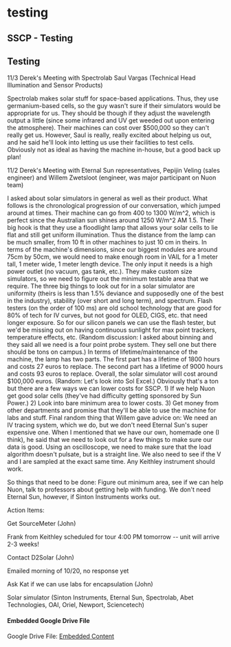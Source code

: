 # testing

## SSCP - Testing

## Testing

11/3 Derek's Meeting with Spectrolab Saul Vargas (Technical Head Illumination and Sensor Products)

Spectrolab makes solar stuff for space-based applications. Thus, they use germanium-based cells, so the guy wasn't sure if their simulators would be appropriate for us. They should be though if they adjust the wavelength output a little (since some infrared and UV get weeded out upon entering the atmosphere). Their machines can cost over $500,000 so they can't really get us. However, Saul is really, really excited about helping us out, and he said he'll look into letting us use their facilities to test cells. Obviously not as ideal as having the machine in-house, but a good back up plan!

11/2 Derek's Meeting with Eternal Sun representatives, Pepijin Veling (sales engineer) and Willem Zwetsloot (engineer, was major participant on Nuon team)

I asked about solar simulators in general as well as their product. What follows is the chronological progression of our conversation, which jumped around at times. Their machine can go from 400 to 1300 W/m^2, which is perfect since the Australian sun shines around 1250 W/m^2 AM 1.5. Their big hook is that they use a floodlight lamp that allows your solar cells to lie flat and still get uniform illumination. Thus the distance from the lamp can be much smaller, from 10 ft in other machines to just 10 cm in theirs. In terms of the machine's dimensions, since our biggest modules are around 75cm by 50cm, we would need to make enough room in VAIL for a 1 meter tall, 1 meter wide, 1 meter length device. The only input it needs is a high power outlet (no vacuum, gas tank, etc.). They make custom size simulators, so we need to figure out the minimum testable area that we require. The three big things to look out for in a solar simulator are uniformity (theirs is less than 1.5% deviance and supposedly one of the best in the industry), stability (over short and long term), and spectrum. Flash testers (on the order of 100 ms) are old school technology that are good for 80% of tech for IV curves, but not good for OLED, CIGS, etc. that need longer exposure. So for our silicon panels we can use the flash tester, but we'd be missing out on having continuous sunlight for max point trackers, temperature effects, etc. (Random discussion: I asked about binning and they said all we need is a four point probe system. They sell one but there should be tons on campus.) In terms of lifetime/maintenance of the machine, the lamp has two parts. The first part has a lifetime of 1800 hours and costs 27 euros to replace. The second part has a lifetime of 9000 hours and costs 93 euros to replace. Overall, the solar simulator will cost around $100,000 euros. (Random: Let's look into Sol Excel.) Obviously that's a ton but there are a few ways we can lower costs for SSCP. 1) If we help Nuon get good solar cells (they've had difficulty getting sponsored by Sun Power.) 2) Look into bare minimum area to lower costs. 3) Get money from other departments and promise that they'll be able to use the machine for labs and stuff. Final random thing that Willem gave advice on: We need an IV tracing system, which we do, but we don't need Eternal Sun's super expensive one. When I mentioned that we have our own, homemade one (I think), he said that we need to look out for a few things to make sure our data is good. Using an oscilloscope, we need to make sure that the load algorithm doesn't pulsate, but is a straight line. We also need to see if the V and I are sampled at the exact same time. Any Keithley instrument should work.&#x20;

So things that need to be done: Figure out minimum area, see if we can help Nuon, talk to professors about getting help with funding. We don't need Eternal Sun, however, if Sinton Instruments works out.

Action Items:

Get SourceMeter (John)

&#x20;   Frank from Keithley scheduled for tour 4:00 PM tomorrow -- unit will arrive 2-3 weeks!&#x20;

Contact D2Solar (John)

&#x20;   Emailed morning of 10/20, no response yet

Ask Kat if we can use labs for encapsulation (John)

Solar simulator (Sinton Instruments, Eternal Sun, Spectrolab, Abet Technologies, OAI, Oriel, Newport, Sciencetech)

#### Embedded Google Drive File

Google Drive File: [Embedded Content](https://drive.google.com/embeddedfolderview?id=1vyxll2gvhMMch_xpZrHlUyXmCos_501Y#list)
